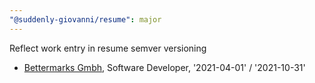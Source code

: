 ```yaml
---
"@suddenly-giovanni/resume": major
---
```


Reflect work entry in resume semver versioning

- [Bettermarks Gmbh](./resume.yml:31), Software Developer, '2021-04-01' / '2021-10-31'
